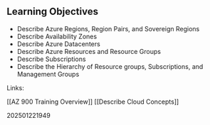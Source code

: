 
## Learning Objectives

* Describe Azure Regions, Region Pairs, and Sovereign Regions
* Describe Availability Zones
* Describe Azure Datacenters
* Describe Azure Resources and Resource Groups
* Describe Subscriptions
* Describe the Hierarchy of Resource groups, Subscriptions, and Management Groups



Links:

[[AZ 900 Training Overview]]
[[Describe Cloud Concepts]]

202501221949